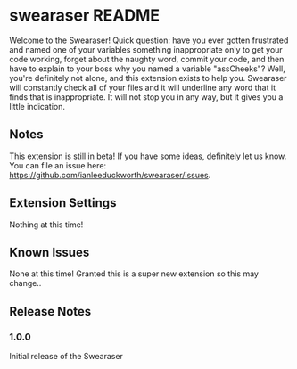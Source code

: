 # swearaser README

Welcome to the Swearaser!  Quick question: have you ever gotten frustrated and named one of your variables something inappropriate only to get your code working, forget about the naughty word, commit your code, and then have to explain to your boss why you named a variable "assCheeks"?  Well, you're definitely not alone, and this extension exists to help you.  Swearaser will constantly check all of your files and it will underline any word that it finds that is inappropriate.  It will not stop you in any way, but it gives you a little indication.

## Notes

This extension is still in beta!  If you have some ideas, definitely let us know.  You can file an issue here: https://github.com/ianleeduckworth/swearaser/issues.

## Extension Settings

Nothing at this time!

## Known Issues

None at this time! Granted this is a super new extension so this may change..

## Release Notes

### 1.0.0

Initial release of the Swearaser